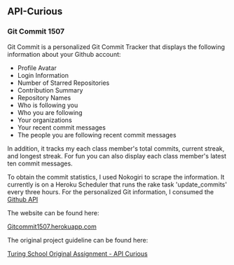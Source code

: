 ## API-Curious
### Git Commit 1507

Git Commit is a personalized Git Commit Tracker that displays the following information about your Github account:

* Profile Avatar
* Login Information
* Number of Starred Repositories
* Contribution Summary
* Repository Names
* Who is following you
* Who you are following
* Your organizations
* Your recent commit messages
* The people you are following recent commit messages

In addition, it tracks my each class member's total commits, current streak, and longest streak. For fun you can also display each class member's latest ten commit messages.

To obtain the commit statistics, I used Nokogiri to scrape the information. It currently is on a Heroku Scheduler that runs the rake task 'update_commits' every three hours. For the personalized Git information, I consumed the [Github API](https://developer.github.com/v3/)

The website can be found here:

[Gitcommit1507.herokuapp.com](https://gitcommit1507.herokuapp.com/)

The original project guideline can be found here:

[Turing School Original Assignment - API Curious](https://github.com/turingschool/curriculum/blob/master/source/projects/apicurious.markdown)


